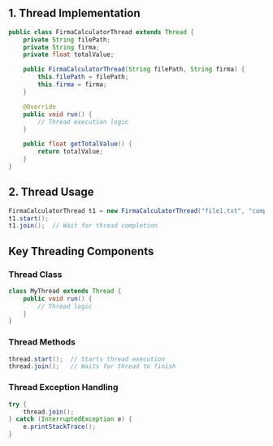 ## 1. Thread Implementation
```java
public class FirmaCalculatorThread extends Thread {
    private String filePath;
    private String firma;
    private float totalValue;

    public FirmaCalculatorThread(String filePath, String firma) {
        this.filePath = filePath;
        this.firma = firma;
    }

    @Override
    public void run() {
        // Thread execution logic
    }

    public float getTotalValue() {
        return totalValue;
    }
}
```

## 2. Thread Usage
```java
FirmaCalculatorThread t1 = new FirmaCalculatorThread("file1.txt", "company");
t1.start();
t1.join();  // Wait for thread completion
```

## Key Threading Components

### Thread Class
```java
class MyThread extends Thread {
    public void run() {
        // Thread logic
    }
}
```

### Thread Methods
```java
thread.start();  // Starts thread execution
thread.join();   // Waits for thread to finish
```

### Thread Exception Handling
```java
try {
    thread.join();
} catch (InterruptedException e) {
    e.printStackTrace();
}
```